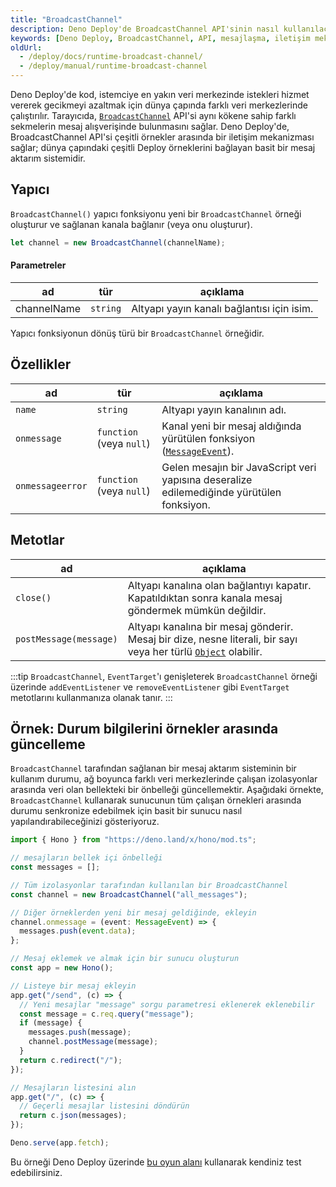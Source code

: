 ```yaml
---
title: "BroadcastChannel"
description: Deno Deploy'de BroadcastChannel API'sinin nasıl kullanılacağını ve farklı sekmelerin mesajlaşmasını sağlayan bir iletişim mekanizmasını keşfedin. Bu içerik, `BroadcastChannel` yapıcısını, özelliklerini ve metodlarını açıklamaktadır.
keywords: [Deno Deploy, BroadcastChannel, API, mesajlaşma, iletişim mekanizması]
oldUrl:
  - /deploy/docs/runtime-broadcast-channel/
  - /deploy/manual/runtime-broadcast-channel
---
```


Deno Deploy'de kod, istemciye en yakın veri merkezinde istekleri hizmet vererek gecikmeyi azaltmak için dünya çapında farklı veri merkezlerinde çalıştırılır. Tarayıcıda, [`BroadcastChannel`](https://developer.mozilla.org/en-US/docs/Web/API/Broadcast_Channel_API) API'si aynı kökene sahip farklı sekmelerin mesaj alışverişinde bulunmasını sağlar. Deno Deploy'de, BroadcastChannel API'si çeşitli örnekler arasında bir iletişim mekanizması sağlar; dünya çapındaki çeşitli Deploy örneklerini bağlayan basit bir mesaj aktarım sistemidir.

## Yapıcı

`BroadcastChannel()` yapıcı fonksiyonu yeni bir `BroadcastChannel` örneği oluşturur ve sağlanan kanala bağlanır (veya onu oluşturur).

```ts
let channel = new BroadcastChannel(channelName);
```

#### Parametreler

| ad          | tür      | açıklama                                                |
| ----------- | -------- | ------------------------------------------------------- |
| channelName | `string` | Altyapı yayın kanalı bağlantısı için isim.              |

Yapıcı fonksiyonun dönüş türü bir `BroadcastChannel` örneğidir.

## Özellikler

| ad             | tür                     | açıklama                                                                                                   |
| ---------------| ---------------------- | ---------------------------------------------------------------------------------------------------------- |
| `name`         | `string`               | Altyapı yayın kanalının adı.                                                                               |
| `onmessage`    | `function` (veya `null`) | Kanal yeni bir mesaj aldığında yürütülen fonksiyon ([`MessageEvent`][messageevent]).                       |
| `onmessageerror` | `function` (veya `null`) | Gelen mesajın bir JavaScript veri yapısına deseralize edilemediğinde yürütülen fonksiyon.                 |

## Metotlar

| ad                     | açıklama                                                                                                                     |
| ---------------------- | --------------------------------------------------------------------------------------------------------------------------- |
| `close()`              | Altyapı kanalına olan bağlantıyı kapatır. Kapatıldıktan sonra kanala mesaj göndermek mümkün değildir.                      |
| `postMessage(message)` | Altyapı kanalına bir mesaj gönderir. Mesaj bir dize, nesne literali, bir sayı veya her türlü [`Object`][object] olabilir. |

:::tip
`BroadcastChannel`, `EventTarget`'ı genişleterek `BroadcastChannel` örneği üzerinde `addEventListener` ve `removeEventListener` gibi `EventTarget` metotlarını kullanmanıza olanak tanır.
:::

## Örnek: Durum bilgilerini örnekler arasında güncelleme

`BroadcastChannel` tarafından sağlanan bir mesaj aktarım sisteminin bir kullanım durumu, ağ boyunca farklı veri merkezlerinde çalışan izolasyonlar arasında veri olan bellekteki bir önbelleği güncellemektir. Aşağıdaki örnekte, `BroadcastChannel` kullanarak sunucunun tüm çalışan örnekleri arasında durumu senkronize edebilmek için basit bir sunucu nasıl yapılandırabileceğinizi gösteriyoruz.

```ts
import { Hono } from "https://deno.land/x/hono/mod.ts";

// mesajların bellek içi önbelleği
const messages = [];

// Tüm izolasyonlar tarafından kullanılan bir BroadcastChannel
const channel = new BroadcastChannel("all_messages");

// Diğer örneklerden yeni bir mesaj geldiğinde, ekleyin
channel.onmessage = (event: MessageEvent) => {
  messages.push(event.data);
};

// Mesaj eklemek ve almak için bir sunucu oluşturun
const app = new Hono();

// Listeye bir mesaj ekleyin
app.get("/send", (c) => {
  // Yeni mesajlar "message" sorgu parametresi eklenerek eklenebilir
  const message = c.req.query("message");
  if (message) {
    messages.push(message);
    channel.postMessage(message);
  }
  return c.redirect("/");
});

// Mesajların listesini alın
app.get("/", (c) => {
  // Geçerli mesajlar listesini döndürün
  return c.json(messages);
});

Deno.serve(app.fetch);
```

Bu örneği Deno Deploy üzerinde [bu oyun alanı](https://dash.deno.com/playground/broadcast-channel-example) kullanarak kendiniz test edebilirsiniz.

[eventtarget]: https://developer.mozilla.org/en-US/docs/Web/API/EventTarget
[messageevent]: https://developer.mozilla.org/en-US/docs/Web/API/MessageEvent
[object]: https://developer.mozilla.org/en-US/docs/Web/JavaScript/Reference/Global_Objects/Object